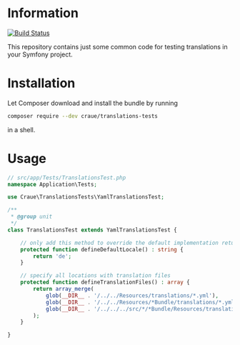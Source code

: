 # Information

[![Build Status](https://app.travis-ci.com/craue/CraueTranslationsTests.svg?branch=master)](https://app.travis-ci.com/craue/CraueTranslationsTests)

This repository contains just some common code for testing translations in your Symfony project.

# Installation

Let Composer download and install the bundle by running

```sh
composer require --dev craue/translations-tests
```

in a shell.

# Usage

```php
// src/app/Tests/TranslationsTest.php
namespace Application\Tests;

use Craue\TranslationsTests\YamlTranslationsTest;

/**
 * @group unit
 */
class TranslationsTest extends YamlTranslationsTest {

	// only add this method to override the default implementation returning "en"
	protected function defineDefaultLocale() : string {
		return 'de';
	}

	// specify all locations with translation files
	protected function defineTranslationFiles() : array {
		return array_merge(
			glob(__DIR__ . '/../../Resources/translations/*.yml'),
			glob(__DIR__ . '/../../Resources/*Bundle/translations/*.yml'),
			glob(__DIR__ . '/../../../src/*/*Bundle/Resources/translations/*.yml')
		);
	}

}
```
